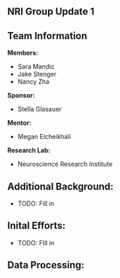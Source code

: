 ## NRI Group Update 1

## Team Information

**Members:**
- Sara Mandic
- Jake Stenger
- Nancy Zha

**Sponsor:**
- Stella Glasauer

**Mentor:**
- Megan Elcheikhali

**Research Lab:**
- Neuroscience Research Institute 

## Additional Background:
- TODO: Fill in 

## Inital Efforts: 
- TODO: FIll in 

## Data Processing: 

